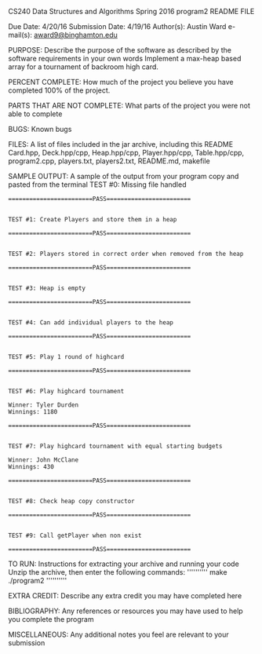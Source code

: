 
CS240 Data Structures and Algorithms
Spring 2016
program2 README FILE

Due Date: 4/20/16
Submission Date: 4/19/16
Author(s): Austin Ward
e-mail(s): award9@binghamton.edu

PURPOSE:
Describe the purpose of the software as described by the software requirements in your own words
   Implement a max-heap based array for a tournament of backroom high card.

PERCENT COMPLETE:
How much of the project you believe you have completed
    100% of the project.

PARTS THAT ARE NOT COMPLETE:
What parts of the project you were not able to complete
    
BUGS:
Known bugs

FILES:
A list of files included in the jar archive, including this README
    Card.hpp, Deck.hpp/cpp, Heap.hpp/cpp, Player.hpp/cpp, Table.hpp/cpp, program2.cpp, players.txt, players2.txt, README.md, makefile 

SAMPLE OUTPUT:
A sample of the output from your program copy and pasted from the terminal
	TEST #0: Missing file handled

	========================PASS========================


	TEST #1: Create Players and store them in a heap

	========================PASS========================


	TEST #2: Players stored in correct order when removed from the heap

	========================PASS========================


	TEST #3: Heap is empty

	========================PASS========================


	TEST #4: Can add individual players to the heap

	========================PASS========================


	TEST #5: Play 1 round of highcard

	========================PASS========================


	TEST #6: Play highcard tournament

	Winner: Tyler Durden
	Winnings: 1180

	========================PASS========================


	TEST #7: Play highcard tournament with equal starting budgets

	Winner: John McClane
	Winnings: 430

	========================PASS========================


	TEST #8: Check heap copy constructor

	========================PASS========================


	TEST #9: Call getPlayer when non exist

	========================PASS========================
    
TO RUN:
Instructions for extracting your archive and running your code
    Unzip the archive, then enter the following commands:
    ''''''''''
        make
        ./program2 
    ''''''''''

EXTRA CREDIT:
Describe any extra credit you may have completed here

BIBLIOGRAPHY:
Any references or resources you may have used to help you complete the program

MISCELLANEOUS:
Any additional notes you feel are relevant to your submission

